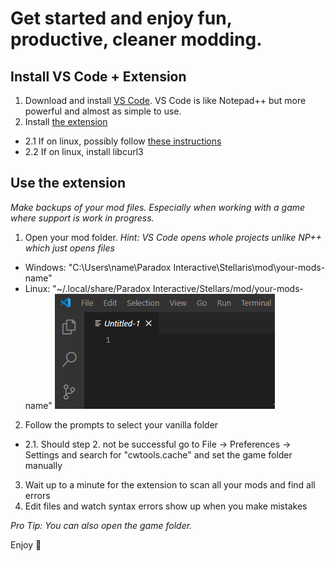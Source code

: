 # Get started and enjoy fun, productive, cleaner modding.

## Install VS Code + Extension
1. Download and install [VS Code](https://code.visualstudio.com/). VS Code is like Notepad++ but more powerful and almost as simple to use.
2. Install <a href="https://marketplace.visualstudio.com/items?itemName=tboby.cwtools-vscode" target="_blank">the extension</a>
  * 2.1 If on linux, possibly follow <a href="https://code.visualstudio.com/docs/setup/linux#_error-enospc" target="_blank">these instructions</a>
  * 2.2 If on linux, install libcurl3

## Use the extension

*Make backups of your mod files. Especially when working with a game where support is work in progress.*

1. Open your mod folder. *Hint: VS Code opens whole projects unlike NP++ which just opens files*
  * Windows: "C:\Users\name\Paradox Interactive\Stellaris\mod\your-mods-name"
  * Linux:   "~/.local/share/Paradox Interactive/Stellars/mod/your-mods-name"
  ![Open Folder](./assets/gifs/vs_open_folder.gif)
2. Follow the prompts to select your vanilla folder
  * 2.1. Should step 2. not be successful go to File -> Preferences -> Settings  and search for "cwtools.cache" and set the game folder manually
3. Wait up to a minute for the extension to scan all your mods and find all errors
4. Edit files and watch syntax errors show up when you make mistakes

*Pro Tip: You can also open the game folder.*

Enjoy 💛